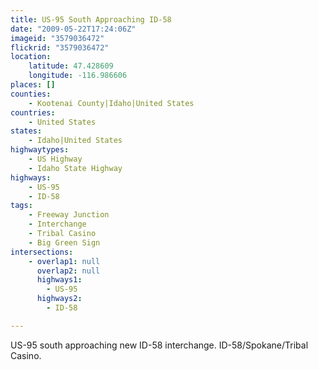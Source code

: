 ```yaml
---
title: US-95 South Approaching ID-58
date: "2009-05-22T17:24:06Z"
imageid: "3579036472"
flickrid: "3579036472"
location:
    latitude: 47.428609
    longitude: -116.986606
places: []
counties:
    - Kootenai County|Idaho|United States
countries:
    - United States
states:
    - Idaho|United States
highwaytypes:
    - US Highway
    - Idaho State Highway
highways:
    - US-95
    - ID-58
tags:
    - Freeway Junction
    - Interchange
    - Tribal Casino
    - Big Green Sign
intersections:
    - overlap1: null
      overlap2: null
      highways1:
        - US-95
      highways2:
        - ID-58

---
```

US-95 south approaching new ID-58 interchange. ID-58/Spokane/Tribal Casino.